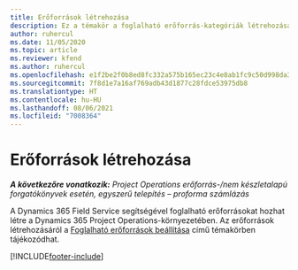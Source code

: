 ```yaml
---
title: Erőforrások létrehozása
description: Ez a témakör a foglalható erőforrás-kategóriák létrehozásával kapcsolatos információkra mutató hivatkozást tartalmaz.
author: ruhercul
ms.date: 11/05/2020
ms.topic: article
ms.reviewer: kfend
ms.author: ruhercul
ms.openlocfilehash: e1f2be2f0b8ed8fc332a575b165ec23c4e8ab1fc9c50d998da3459c05dbcead1
ms.sourcegitcommit: 7f8d1e7a16af769adb43d1877c28fdce53975db8
ms.translationtype: HT
ms.contentlocale: hu-HU
ms.lasthandoff: 08/06/2021
ms.locfileid: "7008364"
---
```

# <a name="create-resources"></a>Erőforrások létrehozása

_**A következőre vonatkozik:** Project Operations erőforrás-/nem készletalapú forgatókönyvek esetén, egyszerű telepítés – proforma számlázás_

A Dynamics 365 Field Service segítségével foglalható erőforrásokat hozhat létre a Dynamics 365 Project Operations-környezetében. Az erőforrások létrehozásáról a [Foglalható erőforrások beállítása](/dynamics365/field-service/set-up-bookable-resources) című témakörben tájékozódhat.


[!INCLUDE[footer-include](../includes/footer-banner.md)]